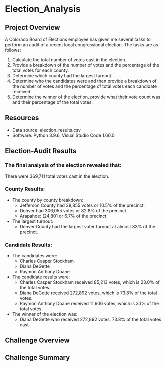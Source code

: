 # Election_Analysis

## Project Overview
A Colorado Board of Elections employee has given me several tasks to perform an audit of a recent local congressional election. The tasks are as follows:

1. Calculate the total number of votes cast in the election.
2. Provide a breakdown of the number of votes and the percentage of the total votes for each county.
3. Determine which county had the largest turnout.
4. Determine who the candidates were and then provide a breakdown of the number of votes and the percentage of total votes each candidate received.
5. Determine the winner of the election, provide what their vote count was and their percentage of the total votes.


## Resources
- Data source: election_results.csv
- Software: Python 3.9.6, Visual Studio Code 1.60.0

## Election-Audit Results
### The final analysis of the election revealed that:
 There were 369,711 total votes cast in the election.

 ### County Results:

- The county by county breakdown:
  - Jefferson County had 38,855 votes or 10.5% of the precinct.
  - Denver had 306,055 votes or 82.8% of the precinct.
  - Arapahoe:  (24,801 or 6.7% of the precinct.
- The largest turnout:
  -  Denver County had the largest voter turnout at almost 83% of the precinct.

### Candidate Results:

- The candidates were: 
  - Charles Casper Stockham 
  - Diana DeGette
  - Raymon Anthony Doane
- The candidate results were:
  - Charles Casper Stockham received 85,213 votes, which is 23.0%  of the total votes.
  - Diana DeGette received 272,892 votes, which is 73.8% of the total votes.
  - Raymon Anthony Doane received 11,606 votes, which is 3.1% of the total votes.
- The winner of the election was:
  - Diana DeGette who received 272,892 votes, 73.8% of the total votes cast

## Challenge Overview

## Challenge Summary
